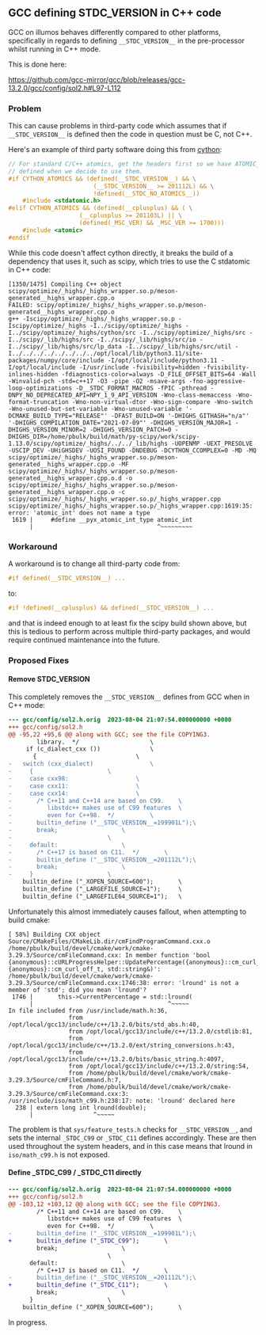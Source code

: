 ## GCC defining __STDC_VERSION__ in C++ code

GCC on illumos behaves differently compared to other platforms, specifically in
regards to defining `__STDC_VERSION__` in the pre-processor whilst running in
C++ mode.

This is done here:

<https://github.com/gcc-mirror/gcc/blob/releases/gcc-13.2.0/gcc/config/sol2.h#L97-L112>

### Problem

This can cause problems in third-party code which assumes that if
`__STDC_VERSION__` is defined then the code in question must be C, not C++.

Here's an example of third party software doing this from
[cython](https://github.com/cython/cython/blob/3.0.10/Cython/Utility/MemoryView_C.c#L34-L44):

```c
// For standard C/C++ atomics, get the headers first so we have ATOMIC_INT_LOCK_FREE
// defined when we decide to use them.
#if CYTHON_ATOMICS && (defined(__STDC_VERSION__) && \
                        (__STDC_VERSION__ >= 201112L) && \
                        !defined(__STDC_NO_ATOMICS__))
    #include <stdatomic.h>
#elif CYTHON_ATOMICS && (defined(__cplusplus) && ( \
                    (__cplusplus >= 201103L) || \
                    (defined(_MSC_VER) && _MSC_VER >= 1700)))
    #include <atomic>
#endif
```

While this code doesn't affect cython directly, it breaks the build of a
dependency that uses it, such as scipy, which tries to use the C stdatomic in
C++ code:

```
[1350/1475] Compiling C++ object scipy/optimize/_highs/_highs_wrapper.so.p/meson-generated__highs_wrapper.cpp.o
FAILED: scipy/optimize/_highs/_highs_wrapper.so.p/meson-generated__highs_wrapper.cpp.o 
g++ -Iscipy/optimize/_highs/_highs_wrapper.so.p -Iscipy/optimize/_highs -I../scipy/optimize/_highs -I../scipy/optimize/_highs/cython/src -I../scipy/optimize/_highs/src -I../scipy/_lib/highs/src -I../scipy/_lib/highs/src/io -I../scipy/_lib/highs/src/lp_data -I../scipy/_lib/highs/src/util -I../../../../../../../../opt/local/lib/python3.11/site-packages/numpy/core/include -I/opt/local/include/python3.11 -I/opt/local/include -I/usr/include -fvisibility=hidden -fvisibility-inlines-hidden -fdiagnostics-color=always -D_FILE_OFFSET_BITS=64 -Wall -Winvalid-pch -std=c++17 -O3 -pipe -O2 -msave-args -fno-aggressive-loop-optimizations -D__STDC_FORMAT_MACROS -fPIC -pthread -DNPY_NO_DEPRECATED_API=NPY_1_9_API_VERSION -Wno-class-memaccess -Wno-format-truncation -Wno-non-virtual-dtor -Wno-sign-compare -Wno-switch -Wno-unused-but-set-variable -Wno-unused-variable '-DCMAKE_BUILD_TYPE="RELEASE"' -DFAST_BUILD=ON '-DHIGHS_GITHASH="n/a"' '-DHIGHS_COMPILATION_DATE="2021-07-09"' -DHIGHS_VERSION_MAJOR=1 -DHIGHS_VERSION_MINOR=2 -DHIGHS_VERSION_PATCH=0 -DHIGHS_DIR=/home/pbulk/build/math/py-scipy/work/scipy-1.13.0/scipy/optimize/_highs/../../_lib/highs -UOPENMP -UEXT_PRESOLVE -USCIP_DEV -UHiGHSDEV -UOSI_FOUND -DNDEBUG -DCYTHON_CCOMPLEX=0 -MD -MQ scipy/optimize/_highs/_highs_wrapper.so.p/meson-generated__highs_wrapper.cpp.o -MF scipy/optimize/_highs/_highs_wrapper.so.p/meson-generated__highs_wrapper.cpp.o.d -o scipy/optimize/_highs/_highs_wrapper.so.p/meson-generated__highs_wrapper.cpp.o -c scipy/optimize/_highs/_highs_wrapper.so.p/_highs_wrapper.cpp
scipy/optimize/_highs/_highs_wrapper.so.p/_highs_wrapper.cpp:1619:35: error: 'atomic_int' does not name a type
 1619 |     #define __pyx_atomic_int_type atomic_int
      |                                   ^~~~~~~~~~
```

### Workaround

A workaround is to change all third-party code from:

```c
#if defined(__STDC_VERSION__) ...
```

to:

```c
#if !defined(__cplusplus) && defined(__STDC_VERSION__) ...
```

and that is indeed enough to at least fix the scipy build shown above, but this
is tedious to perform across multiple third-party packages, and would require
continued maintenance into the future.

### Proposed Fixes

#### Remove __STDC_VERSION__

This completely removes the `__STDC_VERSION__` defines from GCC when in C++ mode:

```diff
--- gcc/config/sol2.h.orig	2023-08-04 21:07:54.000000000 +0000
+++ gcc/config/sol2.h
@@ -95,22 +95,6 @@ along with GCC; see the file COPYING3.
        library.  */					\
     if (c_dialect_cxx ())				\
       {							\
-	switch (cxx_dialect)				\
-	  {						\
-	  case cxx98:					\
-	  case cxx11:					\
-	  case cxx14:					\
-	    /* C++11 and C++14 are based on C99.	\
-	       libstdc++ makes use of C99 features	\
-	       even for C++98.  */			\
-	    builtin_define ("__STDC_VERSION__=199901L");\
-	    break;					\
-							\
-	  default:					\
-	    /* C++17 is based on C11.  */		\
-	    builtin_define ("__STDC_VERSION__=201112L");\
-	    break;					\
-	  }						\
 	builtin_define ("_XOPEN_SOURCE=600");		\
 	builtin_define ("_LARGEFILE_SOURCE=1");		\
 	builtin_define ("_LARGEFILE64_SOURCE=1");	\
```

Unfortunately this almost immediately causes fallout, when attempting to build
cmake:

```
[ 58%] Building CXX object Source/CMakeFiles/CMakeLib.dir/cmFindProgramCommand.cxx.o
/home/pbulk/build/devel/cmake/work/cmake-3.29.3/Source/cmFileCommand.cxx: In member function 'bool {anonymous}::cURLProgressHelper::UpdatePercentage({anonymous}::cm_curl_off_t, {anonymous}::cm_curl_off_t, std::string&)':
/home/pbulk/build/devel/cmake/work/cmake-3.29.3/Source/cmFileCommand.cxx:1746:38: error: 'lround' is not a member of 'std'; did you mean 'lround'?
 1746 |       this->CurrentPercentage = std::lround(
      |                                      ^~~~~~
In file included from /usr/include/math.h:36,
                 from /opt/local/gcc13/include/c++/13.2.0/bits/std_abs.h:40,
                 from /opt/local/gcc13/include/c++/13.2.0/cstdlib:81,
                 from /opt/local/gcc13/include/c++/13.2.0/ext/string_conversions.h:43,
                 from /opt/local/gcc13/include/c++/13.2.0/bits/basic_string.h:4097,
                 from /opt/local/gcc13/include/c++/13.2.0/string:54,
                 from /home/pbulk/build/devel/cmake/work/cmake-3.29.3/Source/cmFileCommand.h:7,
                 from /home/pbulk/build/devel/cmake/work/cmake-3.29.3/Source/cmFileCommand.cxx:3:
/usr/include/iso/math_c99.h:238:17: note: 'lround' declared here
  238 | extern long int lround(double);
      |                 ^~~~~~
```

The problem is that `sys/feature_tests.h` checks for `__STDC_VERSION__`, and
sets the internal `_STDC_C99` or `_STDC_C11` defines accordingly.  These are
then used throughout the system headers, and in this case means that lround in
`iso/math_c99.h` is not exposed.

#### Define _STDC_C99 / _STDC_C11 directly

```diff
--- gcc/config/sol2.h.orig	2023-08-04 21:07:54.000000000 +0000
+++ gcc/config/sol2.h
@@ -103,12 +103,12 @@ along with GCC; see the file COPYING3.
 	    /* C++11 and C++14 are based on C99.	\
 	       libstdc++ makes use of C99 features	\
 	       even for C++98.  */			\
-	    builtin_define ("__STDC_VERSION__=199901L");\
+	    builtin_define ("_STDC_C99");		\
 	    break;					\
 							\
 	  default:					\
 	    /* C++17 is based on C11.  */		\
-	    builtin_define ("__STDC_VERSION__=201112L");\
+	    builtin_define ("_STDC_C11");		\
 	    break;					\
 	  }						\
 	builtin_define ("_XOPEN_SOURCE=600");		\
```

In progress.

